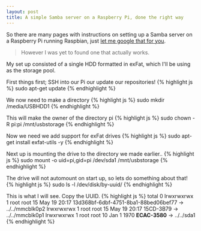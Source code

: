 ```yaml
---
layout: post
title: A simple Samba server on a Raspberry Pi, done the right way
---
```

So there are many pages with instructions on setting up a Samba server on a Raspberry Pi running Raspbian, just [let me google that for you](http://lmgtfy.com/?q=samba+server+on+raspberry+pi).

  > However I was yet to found one that actually works.

My set up consisted of a single HDD formatted in exFat, which I'll be using as the storage pool.

First things first; SSH into our Pi our update our repositories!
{% highlight js %}
sudo apt-get update
{% endhighlight %}

We now need to make a directory
{% highlight js %}
sudo mkdir /media/USBHDD1
{% endhighlight %}

This will make the owner of the directory pi
{% highlight js %}
sudo chown -R pi:pi /mnt/usbstorage
{% endhighlight %}

Now we need we add support for exFat drives
{% highlight js %}
sudo apt-get install exfat-utils -y
{% endhighlight %}

Next up is mounting the drive to the directory we made earlier..
{% highlight js %}
sudo mount -o uid=pi,gid=pi /dev/sda1 /mnt/usbstorage
{% endhighlight %}

The drive will not automount on start up, so lets do something about that!
{% highlight js %}
sudo ls -l /dev/disk/by-uuid/
{% endhighlight %}

This is what I will see. Copy the UUID.
{% highlight js %}
total 0
lrwxrwxrwx 1 root root 15 May 19 20:17 13d368bf-6dbf-4751-8ba1-88bed06bef77 -> ../../mmcblk0p2
lrwxrwxrwx 1 root root 15 May 19 20:17 15CD-3B79 -> ../../mmcblk0p1
lrwxrwxrwx 1 root root 10 Jan  1  1970 <strong>ECAC-3580</strong> -> ../../sda1
{% endhighlight %}








